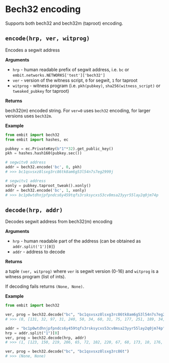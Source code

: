 # Bech32 encoding

Supports both bech32 and bech32m (taproot) encoding.

## `encode(hrp, ver, witprog)`

Encodes a segwit address

**Arguments**

- `hrp` - human readable prefix of segwit address, i.e. `bc` or `embit.networks.NETWORKS['test']['bech32']`
- `ver` - version of the witness script, `0` for segwit, `1` for taproot
- `witprog` - witness program (i.e. `pkh(pubkey)`, `sha256(witness_script)` or `tweaked_pubkey` for taproot)

**Returns**

bech32(m) encoded string. For `ver=0` uses `bech32` encoding, for larger versions uses `bech32m`.

**Example**

```python
from embit import bech32
from embit import hashes, ec

pubkey = ec.PrivateKey(b"1"*32).get_public_key()
pkh = hashes.hash160(pubkey.sec())

# segwitv0 address
addr = bech32.encode('bc', 0, pkh)
# >>> bc1qsvsxz8lsxg3rc86tk8am6g53l54n7s7eg2999j

# segwitv1 address
xonly = pubkey.taproot_tweak().xonly()
addr = bech32.encode('bc', 1, xonly)
# >>> bc1p0wtdhnjpfpndcs6y459tqfs3rsksycxs53cv8msa23yyr55lay2q0jm74p
```

## `decode(hrp, addr)`

Decodes segwit address from bech32(m) encoding

**Arguments**

- `hrp` - human readable part of the address (can be obtained as `addr.split('1')[0]`)
- `addr` - address to decode

**Returns**

a tuple `(ver, witprog)` where `ver` is segwit version (0-16) and `witprog` is a witness program (list of ints).

If decoding fails returns `(None, None)`.

**Example**

```python
from embit import bech32

ver, prog = bech32.decode("bc", "bc1qsvsxz8lsxg3rc86tk8am6g53l54n7s7eg2999j")
# >>> (0, [131, 32, 97, 31, 240, 50, 34, 60, 31, 75, 177, 251, 189, 34, 145, 253, 43, 63, 67, 217])

addr = "bc1p0wtdhnjpfpndcs6y459tqfs3rsksycxs53cv8msa23yyr55lay2q0jm74p"
hrp = addr.split("1")[0]
ver, prog = bech32.decode(hrp, addr)
# >>> (1, [123, 150, 219, 206, 65, 72, 102, 220, 67, 68, 173, 10, 176, 38, 17, 28, 45, 2, 96, 208, 164, 112, 195, 238, 29, 84, 72, 65, 210, 159, 233, 20])

ver, prog = bech32.decode("bc", "bc1qsvsxz8lsxg3rc86t")
# >>> (None, None)
```
